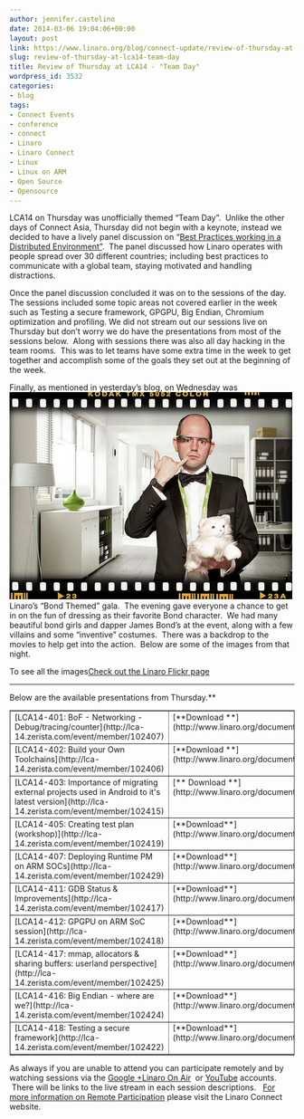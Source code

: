 ```yaml
---
author: jennifer.castelino
date: 2014-03-06 19:04:06+00:00
layout: post
link: https://www.linaro.org/blog/connect-update/review-of-thursday-at-lca14-team-day/
slug: review-of-thursday-at-lca14-team-day
title: Review of Thursday at LCA14 - "Team Day"
wordpress_id: 3532
categories:
- blog
tags:
- Connect Events
- conference
- connect
- Linaro
- Linaro Connect
- Linux
- Linux on ARM
- Open Source
- Opensource
---
```


LCA14 on Thursday was unofficially themed “Team Day”.  Unlike the other days of Connect Asia, Thursday did not begin with a keynote, instead we decided to have a lively panel discussion on “[Best Practices working in a Distributed Environment”](https://www.youtube.com/watch?v=8UdqAjAoD3A).  The panel discussed how Linaro operates with people spread over 30 different countries; including best practices to communicate with a global team, staying motivated and handling distractions.


Once the panel discussion concluded it was on to the sessions of the day.  The sessions included some topic areas not covered earlier in the week such as Testing a secure framework, GPGPU, Big Endian, Chromium optimization and profiling. We did not stream out our sessions live on Thursday but don’t worry we do have the presentations from most of the sessions below.  Along with sessions there was also all day hacking in the team rooms.  This was to let teams have some extra time in the week to get together and accomplish some of the goals they set out at the beginning of the week.

Finally, as mentioned in yesterday’s blog, on Wednesday was ![12964345785_25fdc34be4](/assets/blog/12964345785_25fdc34be4.jpg)Linaro’s “Bond Themed” gala.  The evening gave everyone a chance to get in on the fun of dressing as their favorite Bond character.  We had many beautiful bond girls and dapper James Bond’s at the event, along with a few villains and some “inventive” costumes.  There was a backdrop to the movies to help get into the action.  Below are some of the images from that night.

To see all the images[](http://www.flickr.com/photos/linaroorg/sets/72157641940318163/)[Check out the Linaro Flickr page](http://www.flickr.com/photos/linaroorg/sets/72157641940318163/)

* * *

Below are the available presentations from Thursday.**
<table cellpadding="0" width="443" cellspacing="0" border="1" class="table responive-table" >
<tbody >
<tr >

<td width="245" valign="top" markdown="1">
[LCA14-401: BoF - Networking - Debug/tracing/counter](http://lca-14.zerista.com/event/member/102407)
</td>

<td width="198" valign="top" markdown="1">
[**Download **](http://www.linaro.org/documents/download/e687a74c34b5a5e3b1c98fc0070264c0531699106f260)slides
</td>
</tr>
<tr >

<td width="245" valign="top" markdown="1">
[LCA14-402: Build your Own Toolchains](http://lca-14.zerista.com/event/member/102406)
</td>

<td width="198" valign="top" markdown="1">
[**Download **](http://www.linaro.org/documents/download/ba9674ce410d1bf8a1f5c961c6f5cfcc530f5a5e25013)slides
</td>
</tr>
<tr >

<td width="245" valign="top" markdown="1">
[LCA14-403: Importance of migrating external projects used in Android to it's latest version](http://lca-14.zerista.com/event/member/102415)
</td>

<td width="198" valign="top" markdown="1">
[** Download **](http://www.linaro.org/documents/download/6fafd03797c24323a0133be696b5e58a53169a2e1e653)slides
</td>
</tr>
<tr >

<td width="245" valign="top" markdown="1">
[LCA14-405: Creating test plan (workshop)](http://lca-14.zerista.com/event/member/102419)
</td>

<td width="198" valign="top" markdown="1">
[**Download**](http://www.linaro.org/documents/download/5d5e2588d8576fa23915ada214ce8b8753169dad66865) slides
</td>
</tr>
<tr >

<td width="245" valign="top" markdown="1">
[LCA14-407: Deploying Runtime PM on ARM SOCs](http://lca-14.zerista.com/event/member/102429)
</td>

<td width="198" valign="top" markdown="1">
[**Download**](http://www.linaro.org/documents/download/48928de6fc23a159f8dff9533e47390053169afb12c67) slides
</td>
</tr>
<tr >

<td width="245" valign="top" markdown="1">
[LCA14-411: GDB Status & Improvements](http://lca-14.zerista.com/event/member/102417)
</td>

<td width="198" valign="top" markdown="1">
[**Download**](http://www.linaro.org/documents/download/9b2c4fb13c8894daafa8fc5b3a5167a9530f5abc9e6f5) slides
</td>
</tr>
<tr >

<td width="245" valign="top" markdown="1">
[LCA14-412: GPGPU on ARM SoC session](http://lca-14.zerista.com/event/member/102418)
</td>

<td width="198" valign="top" markdown="1">
[**Download**](http://www.linaro.org/documents/download/ed95c95480a295e07677f40bc625cd36530d17232ca0f) slides
</td>
</tr>
<tr >

<td width="245" valign="top" markdown="1">
[LCA14-417: mmap, allocators & sharing buffers: userland perspective](http://lca-14.zerista.com/event/member/102425)
</td>

<td width="198" valign="top" markdown="1">
[**Download**](http://www.linaro.org/documents/download/b928aa25929b1cad583f3080f51f5853530d17a0ca3e4) slides
</td>
</tr>
<tr >

<td width="245" valign="top" markdown="1">
[LCA14-416: Big Endian - where are we?](http://lca-14.zerista.com/event/member/102424)
</td>

<td width="198" valign="top" markdown="1">
[**Download**](http://www.linaro.org/documents/download/b5910bec03e9bef0da54a793e4834b8e531788dfe033e) slides
</td>
</tr>
<tr >

<td width="245" valign="top" markdown="1">
[LCA14-418: Testing a secure framework](http://lca-14.zerista.com/event/member/102422)
</td>

<td width="198" valign="top" markdown="1">
[**Download**](http://www.linaro.org/documents/download/2aafe41931b6604b05f058a54e5e656f530d17f57c0ea) slides
</td>
</tr>
</tbody>
</table>


As always if you are unable to attend you can participate remotely and by watching sessions via the [Google +Linaro On Air](https://plus.google.com/u/0/116754366033915823792/posts)  or [YouTube](http://www.youtube.com/user/LinaroOnAir) accounts.  There will be links to the live stream in each session descriptions.   [For more information on Remote Participation](http://www.linaro.org/connect-lca14/schedule/remote-participation) please visit the Linaro Connect website.
